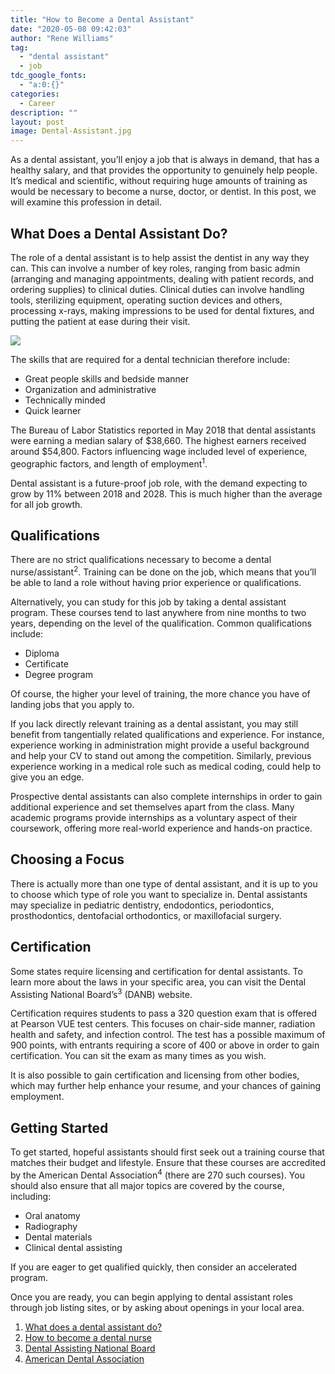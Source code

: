 ```yaml
---
title: "How to Become a Dental Assistant"
date: "2020-05-08 09:42:03"
author: "Rene Williams"
tag:
  - "dental assistant"
  - job
tdc_google_fonts:
  - "a:0:{}"
categories:
  - Career
description: ""
layout: post
image: Dental-Assistant.jpg
---
```


As a dental assistant, you’ll enjoy a job that is always in demand, that has a healthy salary, and that provides the opportunity to genuinely help people. It’s medical and scientific, without requiring huge amounts of training as would be necessary to become a nurse, doctor, or dentist. In this post, we will examine this profession in detail.

## What Does a Dental Assistant Do?

The role of a dental assistant is to help assist the dentist in any way they can. This can involve a number of key roles, ranging from basic admin (arranging and managing appointments, dealing with patient records, and ordering supplies) to clinical duties. Clinical duties can involve handling tools, sterilizing equipment, operating suction devices and others, processing x-rays, making impressions to be used for dental fixtures, and putting the patient at ease during their visit.

![](/posts/Dental-Assistant.jpg)

The skills that are required for a dental technician therefore include:

- Great people skills and bedside manner
- Organization and administrative
- Technically minded
- Quick learner

The Bureau of Labor Statistics reported in May 2018 that dental assistants were earning a median salary of $38,660. The highest earners received around $54,800. Factors influencing wage included level of experience, geographic factors, and length of employment<sup>1</sup>.

Dental assistant is a future-proof job role, with the demand expecting to grow by 11% between 2018 and 2028. This is much higher than the average for all job growth.

## Qualifications

There are no strict qualifications necessary to become a dental nurse/assistant<sup>2</sup>. Training can be done on the job, which means that you’ll be able to land a role without having prior experience or qualifications.

Alternatively, you can study for this job by taking a dental assistant program. These courses tend to last anywhere from nine months to two years, depending on the level of the qualification. Common qualifications include:

- Diploma
- Certificate
- Degree program

Of course, the higher your level of training, the more chance you have of landing jobs that you apply to.

If you lack directly relevant training as a dental assistant, you may still benefit from tangentially related qualifications and experience. For instance, experience working in administration might provide a useful background and help your CV to stand out among the competition. Similarly, previous experience working in a medical role such as medical coding, could help to give you an edge.

Prospective dental assistants can also complete internships in order to gain additional experience and set themselves apart from the class. Many academic programs provide internships as a voluntary aspect of their coursework, offering more real-world experience and hands-on practice.

## Choosing a Focus

There is actually more than one type of dental assistant, and it is up to you to choose which type of role you want to specialize in. Dental assistants may specialize in pediatric dentistry, endodontics, periodontics, prosthodontics, dentofacial orthodontics, or maxillofacial surgery.

## Certification

Some states require licensing and certification for dental assistants. To learn more about the laws in your specific area, you can visit the Dental Assisting National Board’s<sup>3</sup> (DANB) website.

Certification requires students to pass a 320 question exam that is offered at Pearson VUE test centers. This focuses on chair-side manner, radiation health and safety, and infection control. The test has a possible maximum of 900 points, with entrants requiring a score of 400 or above in order to gain certification. You can sit the exam as many times as you wish.

It is also possible to gain certification and licensing from other bodies, which may further help enhance your resume, and your chances of gaining employment.

## Getting Started

To get started, hopeful assistants should first seek out a training course that matches their budget and lifestyle. Ensure that these courses are accredited by the American Dental Association<sup>4</sup> (there are 270 such courses). You should also ensure that all major topics are covered by the course, including:

- Oral anatomy
- Radiography
- Dental materials
- Clinical dental assisting

If you are eager to get qualified quickly, then consider an accelerated program.

Once you are ready, you can begin applying to dental assistant roles through job listing sites, or by asking about openings in your local area.

1. [What does a dental assistant do?](https://www.learnhowtobecome.org/dental-assistant/)
2. [How to become a dental nurse](https://www.reed.co.uk/career-advice/how-to-become-a-dental-nurse/)
3. [Dental Assisting National Board](https://www.danb.org/)
4. [American Dental Association](https://www.ada.org/en)
